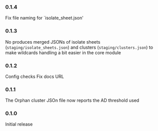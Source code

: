 ### 0.1.4

Fix file naming for `isolate_sheet.json'

### 0.1.3

No produces merged JSONs of isolate sheets (`staging/isolate_sheets.json`) and clusters (`staging/clusters.json`) to make wildcards handling a bit easier in the core module

### 0.1.2

Config checks
Fix docs URL

### 0.1.1

The Orphan cluster JSOn file now reports the AD threshold used

### 0.1.0

Initial release

